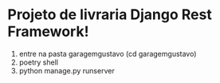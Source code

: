 # Projeto de livraria Django Rest Framework! 

1. entre na pasta garagemgustavo (cd garagemgustavo)
2. poetry shell
3. python manage.py runserver
